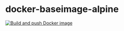# docker-baseimage-alpine

[![Build and push Docker image](https://github.com/martabal/docker-baseimage-alpine/actions/workflows/push_docker.yml/badge.svg)](https://github.com/martabal/docker-baseimage-alpine/actions/workflows/push_docker.yml)

